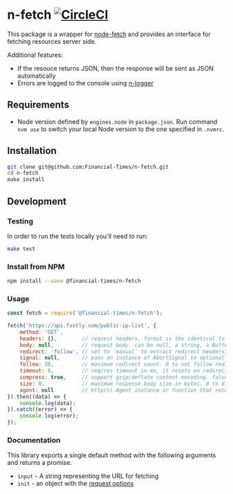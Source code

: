 # n-fetch [![CircleCI](https://circleci.com/gh/Financial-Times/n-fetch.svg?style=svg&circle-token=33bcf2eb98fe2e875cc66de93d7e4a50369c952d)](https://github.com/Financial-Times/n-fetch)

This package is a wrapper for [node-fetch](https://www.npmjs.com/package/node-fetch) and provides an interface for fetching resources server side.

Additional features:
- If the resouce returns JSON, then the response will be sent as JSON automatically
- Errors are logged to the console using [n-logger](https://github.com/Financial-Times/n-logger)


## Requirements

* Node version defined by `engines.node` in `package.json`. Run command `nvm use` to switch your local Node version to the one specified in `.nvmrc`.


## Installation

```sh
git clone git@github.com:Financial-Times/n-fetch.git
cd n-fetch
make install
```


## Development

### Testing

In order to run the tests locally you'll need to run:

```sh
make test
```

### Install from NPM

```sh
npm install --save @financial-times/n-fetch
```

### Usage

```js
const fetch = require('@financial-times/n-fetch');

fetch('https://api.fastly.com/public-ip-list', {
    method: 'GET',
    headers: {},        // request headers. format is the identical to that accepted by the Headers constructor (see below)
    body: null,         // request body. can be null, a string, a Buffer, a Blob, or a Node.js Readable stream
    redirect: 'follow', // set to `manual` to extract redirect headers, `error` to reject redirect
    signal: null,       // pass an instance of AbortSignal to optionally abort requests
    follow: 20,         // maximum redirect count. 0 to not follow redirect
    timeout: 0,         // req/res timeout in ms, it resets on redirect. 0 to disable (OS limit applies). Signal is recommended instead.
    compress: true,     // support gzip/deflate content encoding. false to disable
    size: 0,            // maximum response body size in bytes. 0 to disable
    agent: null         // http(s).Agent instance or function that returns an instance (see below)
}).then((data) => {
    console.log(data);
}).catch((error) => {
    console.log(error);
});
```

### Documentation

This library exports a single default method with the following arguments and returns a promise.
- `input` - A string representing the URL for fetching
- `init` - an object with the [request options](https://www.npmjs.com/package/node-fetch#options)

